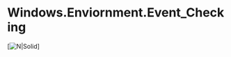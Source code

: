 # Windows.Enviornment.Event_Checking

[![N|Solid](https://github.com/Truvis/Sentinel/blob/main/Workbooks/Windows/Enviornment.Event_Checking/EndPoint.png?raw=true)]
